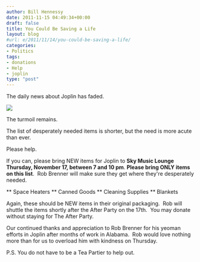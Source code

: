 ```yaml
---
author: Bill Hennessy
date: 2011-11-15 04:49:34+00:00
draft: false
title: You Could Be Saving a Life
layout: blog
#url: e/2011/11/14/you-could-be-saving-a-life/
categories:
- Politics
tags:
- donations
- Help
- joplin
type: "post"
---
```


The daily news about Joplin has faded.

[![](https://19015-hennessysview.hennessysview.com/wp-content/uploads/2011/11/ap_Joplin_Tornado_jt_110528_wg.jpg)
](https://19015-hennessysview.hennessysview.com/wp-content/uploads/2011/11/ap_Joplin_Tornado_jt_110528_wg.jpg)

The turmoil remains.

The list of desperately needed items is shorter, but the need is more acute than ever.

Please help.

If you can, please bring NEW items for Joplin to **Sky Music Lounge Thursday, November 17, between 7 and 10 pm**.
**Please bring ONLY items on this list**.  Rob Brenner will make sure they get where they're desperately needed.




** Space Heaters
** Canned Goods
** Cleaning Supplies
** Blankets


Again, these should be NEW items in their original packaging.  Rob will shuttle the items shortly after the After Party on the 17th.  You may donate without staying for The After Party.

Our continued thanks and appreciation to Rob Brenner for his yeoman efforts in Joplin after months of work in Alabama.  Rob would love nothing more than for us to overload him with kindness on Thursday.

P.S. You do not have to be a Tea Partier to help out.
